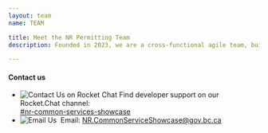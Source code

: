 ```yaml
---
layout: team
name: TEAM

title: Meet the NR Permitting Team
description: Founded in 2023, we are a cross-functional agile team, building on the work done by former and external contributors. Our team focuses on modernizing existing permitting practices with the ultimate goal of being able to effectively track permitting times for various processes within the province.​<br /><br />.

---
```


<h4>Contact us</h4>
<ul>
    <li>
        <img src="{{ site.baseurl }}/assets/images/rocketchat-brands.svg" alt="Contact Us on Rocket Chat" />
        <span>
            Find developer support on our Rocket.Chat channel:<br />
            <a href="https://chat.developer.gov.bc.ca/channel/nr-common-services-showcase" target="_blank">#nr-common-services-showcase</a>
        </span>
    </li>
    <li>
        <img src="{{ site.baseurl }}/assets/images/email.svg" alt="Email Us" />
        <span>
            &nbsp;Email: <a href="mailto:nr.commonserviceshowcase@gov.bc.ca">NR.CommonServiceShowcase@gov.bc.ca</a>
        </span>
    </li>
</ul>
